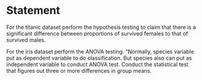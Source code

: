 # Statement

For the titanic dataset perform the hypothesis testing to claim that there is a
significant difference between  proportions of survived females to that of survived
males.

For the iris dataset perform the ANOVA testing.
“Normally, species variable put as dependent variable to do classification. But species also can put as independent variable to conduct ANOVA test. Conduct the statistical test that figures out three or more differences in group means.
